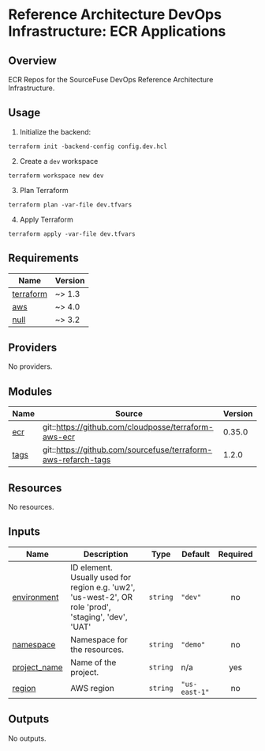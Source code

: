 # Reference Architecture DevOps Infrastructure: ECR Applications  

## Overview

ECR Repos for the SourceFuse DevOps Reference Architecture Infrastructure.  

## Usage
1. Initialize the backend:
  ```shell
  terraform init -backend-config config.dev.hcl
  ```
2. Create a `dev` workspace
  ```shell
  terraform workspace new dev
  ```
3. Plan Terraform
  ```shell
  terraform plan -var-file dev.tfvars
  ```
4. Apply Terraform
  ```shell
  terraform apply -var-file dev.tfvars
  ```

<!-- BEGINNING OF PRE-COMMIT-TERRAFORM DOCS HOOK -->
## Requirements

| Name | Version |
|------|---------|
| <a name="requirement_terraform"></a> [terraform](#requirement\_terraform) | ~> 1.3 |
| <a name="requirement_aws"></a> [aws](#requirement\_aws) | ~> 4.0 |
| <a name="requirement_null"></a> [null](#requirement\_null) | ~> 3.2 |

## Providers

No providers.

## Modules

| Name | Source | Version |
|------|--------|---------|
| <a name="module_ecr"></a> [ecr](#module\_ecr) | git::https://github.com/cloudposse/terraform-aws-ecr | 0.35.0 |
| <a name="module_tags"></a> [tags](#module\_tags) | git::https://github.com/sourcefuse/terraform-aws-refarch-tags | 1.2.0 |

## Resources

No resources.

## Inputs

| Name | Description | Type | Default | Required |
|------|-------------|------|---------|:--------:|
| <a name="input_environment"></a> [environment](#input\_environment) | ID element. Usually used for region e.g. 'uw2', 'us-west-2', OR role 'prod', 'staging', 'dev', 'UAT' | `string` | `"dev"` | no |
| <a name="input_namespace"></a> [namespace](#input\_namespace) | Namespace for the resources. | `string` | `"demo"` | no |
| <a name="input_project_name"></a> [project\_name](#input\_project\_name) | Name of the project. | `string` | n/a | yes |
| <a name="input_region"></a> [region](#input\_region) | AWS region | `string` | `"us-east-1"` | no |

## Outputs

No outputs.
<!-- END OF PRE-COMMIT-TERRAFORM DOCS HOOK -->
